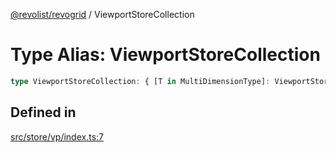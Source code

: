 [@revolist/revogrid](README.md) / ViewportStoreCollection

# Type Alias: ViewportStoreCollection

```ts
type ViewportStoreCollection: { [T in MultiDimensionType]: ViewportStore };
```

## Defined in

[src/store/vp/index.ts:7](https://github.com/revolist/revogrid/blob/d396742969a06bfcb70f8e511e9e4fd6e640c7e3/src/store/vp/index.ts#L7)
